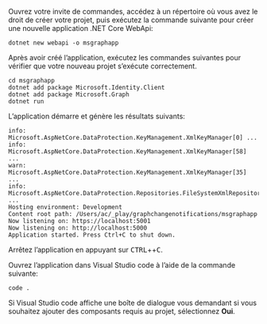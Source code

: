 <!-- markdownlint-disable MD002 MD041 -->

Ouvrez votre invite de commandes, accédez à un répertoire où vous avez le droit de créer votre projet, puis exécutez la commande suivante pour créer une nouvelle application .NET Core WebApi:

```shell
dotnet new webapi -o msgraphapp
```

Après avoir créé l’application, exécutez les commandes suivantes pour vérifier que votre nouveau projet s’exécute correctement.

  ```shell
  cd msgraphapp
  dotnet add package Microsoft.Identity.Client
  dotnet add package Microsoft.Graph
  dotnet run
  ```

  L’application démarre et génère les résultats suivants:

  ```shell
  info: Microsoft.AspNetCore.DataProtection.KeyManagement.XmlKeyManager[0] ...
  info: Microsoft.AspNetCore.DataProtection.KeyManagement.XmlKeyManager[58] ...
  warn: Microsoft.AspNetCore.DataProtection.KeyManagement.XmlKeyManager[35] ...
  info: Microsoft.AspNetCore.DataProtection.Repositories.FileSystemXmlRepository[39] ...
  Hosting environment: Development
  Content root path: /Users/ac/_play/graphchangenotifications/msgraphapp
  Now listening on: https://localhost:5001
  Now listening on: http://localhost:5000
  Application started. Press Ctrl+C to shut down.
  ```

Arrêtez l’application en appuyant sur <kbd>CTRL</kbd>++<kbd>C</kbd>.

Ouvrez l’application dans Visual Studio code à l’aide de la commande suivante:

```shell
code .
```

Si Visual Studio code affiche une boîte de dialogue vous demandant si vous souhaitez ajouter des composants requis au projet, sélectionnez **Oui**.
